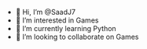 - 👋 Hi, I’m @SaadJ7
- 👀 I’m interested in Games
- 🌱 I’m currently learning Python
- 💞️ I’m looking to collaborate on Games

<!---
SaadJ7/SaadJ7 is a ✨ special ✨ repository because its `README.md` (this file) appears on your GitHub profile.
You can click the Preview link to take a look at your changes.
--->
